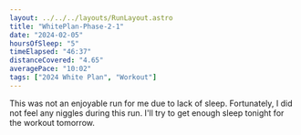 ```yaml
---
layout: ../../../layouts/RunLayout.astro
title: "WhitePlan-Phase-2-1"
date: "2024-02-05"
hoursOfSleep: "5"
timeElapsed: "46:37"
distanceCovered: "4.65"
averagePace: "10:02"
tags: ["2024 White Plan", "Workout"]
---
```


This was not an enjoyable run for me due to lack of sleep. Fortunately, I did not feel any niggles during this run. I'll try to get enough sleep tonight for the workout tomorrow.
